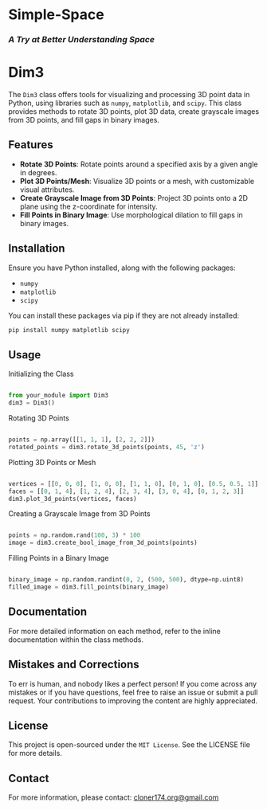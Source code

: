 # Simple-Space 
### *A Try at Better Understanding Space*

# Dim3

The `Dim3` class offers tools for visualizing and processing 3D point data in Python, using libraries such as `numpy`, `matplotlib`, and `scipy`. This class provides methods to rotate 3D points, plot 3D data, create grayscale images from 3D points, and fill gaps in binary images.

## Features

- **Rotate 3D Points**: Rotate points around a specified axis by a given angle in degrees.
- **Plot 3D Points/Mesh**: Visualize 3D points or a mesh, with customizable visual attributes.
- **Create Grayscale Image from 3D Points**: Project 3D points onto a 2D plane using the z-coordinate for intensity.
- **Fill Points in Binary Image**: Use morphological dilation to fill gaps in binary images.

## Installation

Ensure you have Python installed, along with the following packages:
- `numpy`
- `matplotlib`
- `scipy`

You can install these packages via pip if they are not already installed:

```bash
pip install numpy matplotlib scipy
```
## Usage
Initializing the Class

```python

from your_module import Dim3
dim3 = Dim3()
```
Rotating 3D Points

```python

points = np.array([[1, 1, 1], [2, 2, 2]])
rotated_points = dim3.rotate_3d_points(points, 45, 'z')
```
Plotting 3D Points or Mesh

```python

vertices = [[0, 0, 0], [1, 0, 0], [1, 1, 0], [0, 1, 0], [0.5, 0.5, 1]]
faces = [[0, 1, 4], [1, 2, 4], [2, 3, 4], [3, 0, 4], [0, 1, 2, 3]]
dim3.plot_3d_points(vertices, faces)
```
Creating a Grayscale Image from 3D Points

```python

points = np.random.rand(100, 3) * 100
image = dim3.create_bool_image_from_3d_points(points)
```
Filling Points in a Binary Image

```python

binary_image = np.random.randint(0, 2, (500, 500), dtype=np.uint8)
filled_image = dim3.fill_points(binary_image)
```
## Documentation

For more detailed information on each method, refer to the inline documentation within the class methods.

## Mistakes and Corrections
To err is human, and nobody likes a perfect person! If you come across any mistakes or if you have questions, feel free to raise an issue or submit a pull request. Your contributions to improving the content are highly appreciated.

## License
This project is open-sourced under the `MIT License`. See the LICENSE file for more details.

## Contact

For more information, please contact: cloner174.org@gmail.com
